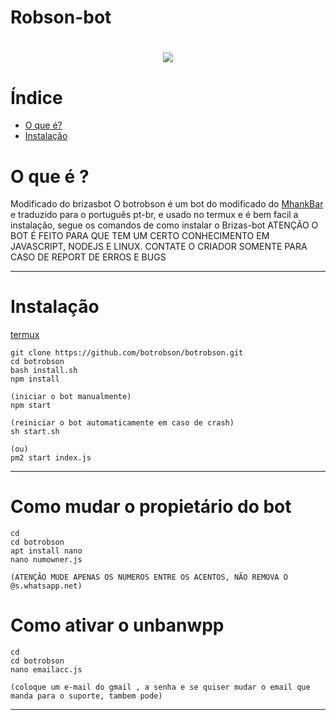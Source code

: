# Robson-bot
<h1 align="center">
    <img src= "https://camo.githubusercontent.com/8586bdef7069ae9eb09d0419f5f330e9da5aa7531befdd82cdb1e3479eefa65e/68747470733a2f2f64657765792e7461696c6f726272616e64732e636f6d2f70726f64756374696f6e2f6272616e645f76657273696f6e5f6d6f636b75705f696d6167652f3736352f343831363338363736355f63316437373030332d363037632d343863332d616339612d3532626266383733376438612e706e673f63623d31363135323437343431">
</h1>

# Índice
- [O que é?](#O-que-é-?)
- [Instalação](#Instalação)

# O que é ?

Modificado do brizasbot
O botrobson é um bot do modificado do [MhankBar](https://github.com/MhankBarBar/termux-wabot) e traduzido para o português pt-br, e usado no termux e é bem facil a instalação, segue os comandos de como instalar o Brizas-bot
ATENÇÃO O BOT É FEITO PARA QUE TEM UM CERTO CONHECIMENTO EM JAVASCRIPT, NODEJS E LINUX. CONTATE O CRIADOR SOMENTE PARA CASO DE REPORT DE ERROS E BUGS

---


# Instalação

[termux](https://play.google.com/store/apps/details?id=com.termux&hl=pt_BR&gl=US)

```
git clone https://github.com/botrobson/botrobson.git
cd botrobson
bash install.sh
npm install

(iniciar o bot manualmente)
npm start

(reiniciar o bot automaticamente em caso de crash)
sh start.sh

(ou)
pm2 start index.js

```
---
# Como mudar o propietário do bot
```
cd
cd botrobson
apt install nano
nano numowner.js

(ATENÇÃO MUDE APENAS OS NUMEROS ENTRE OS ACENTOS, NÃO REMOVA O @s.whatsapp.net)
```

# Como ativar o unbanwpp
```
cd
cd botrobson
nano emailacc.js

(coloque um e-mail do gmail , a senha e se quiser mudar o email que manda para o suporte, tambem pode)
```
---
